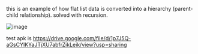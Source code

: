 this is an example of how flat list data is converted into a hierarchy (parent-child relationship).
solved with recursion.

![image](https://github.com/alamincse6615/treeview_with_dynamic_tree_node/assets/48465962/566da3cd-a16c-47cd-bb42-bef114493b35)

test apk is https://drive.google.com/file/d/1p7J5Q-aGsCYIKYaJTjXU7abfrZikLeik/view?usp=sharing
